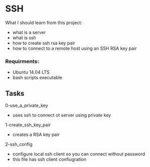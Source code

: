 # SSH
What I should learn from this project:
- what is a server
- what is ssh
- how to create ssh rsa key pair
- how to connect to a remote host using an SSH RSA key pair

### Requirments:
* Ubuntu 14.04 LTS
* bash scripts executable

## Tasks

0-use_a_private_key
* uses ssh to connect ot server using private key

1-create_ssh_key_pair
* creates a RSA key pair

2-ssh_config
* configure local ssh client so you can connect without password
* this file has ssh client confiugration

